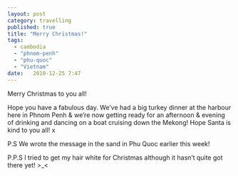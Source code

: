 ```yaml
---
layout: post
category: travelling
published: true
title: "Merry Christmas!"
tags: 
  - cambodia
  - "phnom-penh"
  - "phu-quoc"
  - "Vietnam"
date:   2010-12-25 7:47
---
```

Merry Christmas to you all!

Hope you have a fabulous day. We’ve had a big turkey dinner at the harbour here in Phnom Penh & we’re now getting ready for an afternoon & evening of drinking and dancing on a boat cruising down the Mekong! Hope Santa is kind to you all! x

P.S We wrote the message in the sand in Phu Quoc earlier this week!
 
P.P.S I tried to get my hair white for Christmas although it hasn’t quite got there yet! >_<